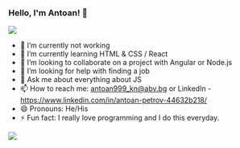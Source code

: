 ### Hello, I'm Antoan! 👋

<img src="https://profile-counter.glitch.me/AntoanPetrov123/count.svg">


- 🔭 I’m currently not working
- 🌱 I’m currently learning HTML & CSS / React
- 👯 I’m looking to collaborate on a project with Angular or Node.js
- 🤔 I’m looking for help with finding a job 
- 💬 Ask me about everything about JS
- 📫 How to reach me: antoan999_kn@abv.bg or LinkedIn - https://www.linkedin.com/in/antoan-petrov-44632b218/
- 😄 Pronouns: He/His
- ⚡ Fun fact: I really love programming and I do this everyday. 
<img src="https://github-readme-stats.vercel.app/api/top-langs/?username=antoanPetrov123&layout=compact"> 

